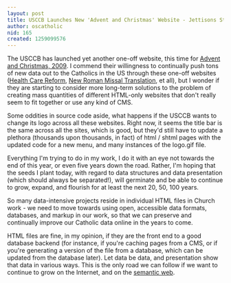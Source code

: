 ```yaml
---
layout: post
title: USCCB Launches New 'Advent and Christmas' Website - Jettisons Strategy?
author: oscatholic
nid: 165
created: 1259099576
---
```

<p>The USCCB has launched yet another one-off website, this time for <a href="http://www.usccb.org/advent/">Advent and Christmas, 2009</a>. I commend their willingness to continually push tons of new data out to the Catholics in the US through these one-off websites (<a href="http://www.usccb.org/healthcare/">Health Care Reform</a>, <a href="http://www.usccb.org/romanmissal/">New Roman Missal Translation</a>, et all), but I wonder if they are starting to consider more long-term solutions to the problem of creating mass quantities of different HTML-only websites that don't really seem to fit together or use any kind of CMS.</p>
<p>Some oddities in source code aside, what happens if the USCCB wants to change its logo across all these websites. Right now, it seems the title bar is the same across all the sites, which is good, but they'd still have to update a plethora (thousands upon thousands, in fact) of html / shtml pages with the updated code for a new menu, and many instances of the logo.gif file.</p>
<p>Everything I'm trying to do in my work, I do it with an eye not towards the end of this year, or even five years down the road. Rather, I'm hoping that the seeds I plant today, with regard to data structures and data presentation (which should always be separated!), will germinate and be able to continue to grow, expand, and flourish for at least the next 20, 50, 100 years.</p>
<p>So many data-intensive projects reside in individual HTML files in Church work - we need to move towards using open, accessible data formats, databases, and markup in our work, so that we can preserve and continually improve our Catholic data online in the years to come.</p>
<p>HTML files are fine, in my opinion, if they are the front end to a good database backend (for instance, if you're caching pages from a CMS, or if you're generating a version of the file from a database, which can be updated from the database later). Let data be data, and presentation show that data in various ways. This is the only road we can follow if we want to continue to grow on the Internet, and on the <a href="http://en.wikipedia.org/wiki/Semantic_Web">semantic web</a>.</p>
